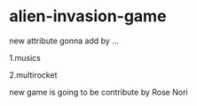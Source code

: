 # alien-invasion-game
new attribute gonna add by     ...

1.musics

2.multirocket

new game is going to be contribute by Rose Nori
